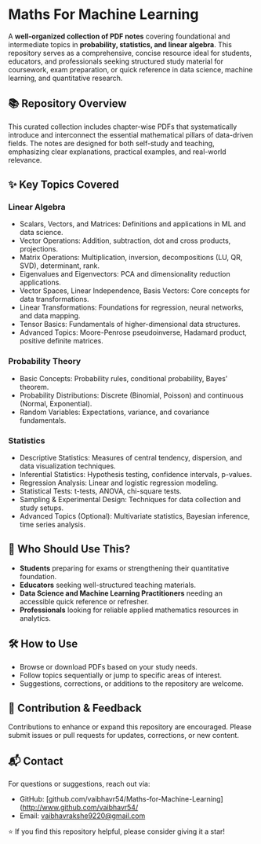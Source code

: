 # Maths For Machine Learning

A **well-organized collection of PDF notes** covering foundational and intermediate topics in **probability, statistics, and linear algebra**. This repository serves as a comprehensive, concise resource ideal for students, educators, and professionals seeking structured study material for coursework, exam preparation, or quick reference in data science, machine learning, and quantitative research.

## 📚 Repository Overview

This curated collection includes chapter-wise PDFs that systematically introduce and interconnect the essential mathematical pillars of data-driven fields. The notes are designed for both self-study and teaching, emphasizing clear explanations, practical examples, and real-world relevance.

## ✨ Key Topics Covered

### Linear Algebra
- Scalars, Vectors, and Matrices: Definitions and applications in ML and data science.
- Vector Operations: Addition, subtraction, dot and cross products, projections.
- Matrix Operations: Multiplication, inversion, decompositions (LU, QR, SVD), determinant, rank.
- Eigenvalues and Eigenvectors: PCA and dimensionality reduction applications.
- Vector Spaces, Linear Independence, Basis Vectors: Core concepts for data transformations.
- Linear Transformations: Foundations for regression, neural networks, and data mapping.
- Tensor Basics: Fundamentals of higher-dimensional data structures.
- Advanced Topics: Moore-Penrose pseudoinverse, Hadamard product, positive definite matrices.

### Probability Theory
- Basic Concepts: Probability rules, conditional probability, Bayes’ theorem.
- Probability Distributions: Discrete (Binomial, Poisson) and continuous (Normal, Exponential).
- Random Variables: Expectations, variance, and covariance fundamentals.

### Statistics
- Descriptive Statistics: Measures of central tendency, dispersion, and data visualization techniques.
- Inferential Statistics: Hypothesis testing, confidence intervals, p-values.
- Regression Analysis: Linear and logistic regression modeling.
- Statistical Tests: t-tests, ANOVA, chi-square tests.
- Sampling & Experimental Design: Techniques for data collection and study setups.
- Advanced Topics (Optional): Multivariate statistics, Bayesian inference, time series analysis.

## 🚀 Who Should Use This?

- **Students** preparing for exams or strengthening their quantitative foundation.
- **Educators** seeking well-structured teaching materials.
- **Data Science and Machine Learning Practitioners** needing an accessible quick reference or refresher.
- **Professionals** looking for reliable applied mathematics resources in analytics.

## 🛠 How to Use

- Browse or download PDFs based on your study needs.
- Follow topics sequentially or jump to specific areas of interest.
- Suggestions, corrections, or additions to the repository are welcome.

## 🤝 Contribution & Feedback

Contributions to enhance or expand this repository are encouraged. Please submit issues or pull requests for updates, corrections, or new content.

## 📬 Contact

For questions or suggestions, reach out via:  
- GitHub: [github.com/vaibhavr54/Maths-for-Machine-Learning](http://www.github.com/vaibhavr54/ 
- Email: [vaibhavrakshe9220@gmail.com](mailto:vaibhavrakshe9220@gmail.com)

⭐ If you find this repository helpful, please consider giving it a star!
